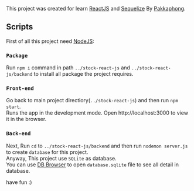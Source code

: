 This project was created for learn [ReactJS](https://reactjs.org/) and [Sequelize](https://sequelize.org/) By [Pakkaphong](https://www.facebook.com/near.n.river.14).

## Scripts

First of all this project need [NodeJS](https://nodejs.org/en/):

### `Package`

Run `npm i` command in path `../stock-react-js` and `../stock-react-js/backend` to install all package the project requires.

### `Front-end`

Go back to main project directiory(`../stock-react-js`) and then run `npm start`.<br />
Runs the app in the development mode.
Open http://localhost:3000 to view it in the browser.

### `Back-end`

Next, Run `cd` to `../stock-react-js/backend` and then run `nodemon server.js` to create `database` for this project.<br />
Anyway, This project use `SQLite` as database.<br />
You can use [DB Browser](https://sqlitebrowser.org/) to open `database.sqlite` file to see all detail in database.

have fun :)